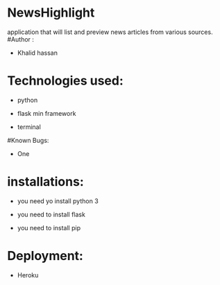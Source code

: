 # NewsHighlight
application that will list and preview news articles from various sources.
#Author :

* Khalid hassan


# Technologies used:

* python

* flask min framework

* terminal


#Known Bugs:

* One

# installations:

* you need yo install python 3

* you need to install flask

* you need to install pip

# Deployment:

* Heroku
